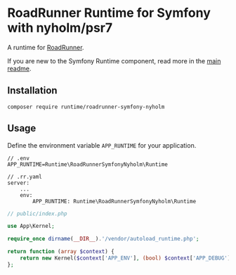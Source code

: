 # RoadRunner Runtime for Symfony with nyholm/psr7

A runtime for [RoadRunner](https://roadrunner.dev/).

If you are new to the Symfony Runtime component, read more in the [main readme](https://github.com/php-runtime/runtime).

## Installation

```
composer require runtime/roadrunner-symfony-nyholm
```

## Usage

Define the environment variable `APP_RUNTIME` for your application.

```
// .env
APP_RUNTIME=Runtime\RoadRunnerSymfonyNyholm\Runtime
```

```
// .rr.yaml
server:
    ...
    env:
        APP_RUNTIME: Runtime\RoadRunnerSymfonyNyholm\Runtime
```

```php
// public/index.php

use App\Kernel;

require_once dirname(__DIR__).'/vendor/autoload_runtime.php';

return function (array $context) {
    return new Kernel($context['APP_ENV'], (bool) $context['APP_DEBUG']);
};

```

